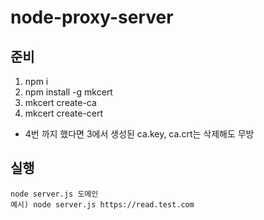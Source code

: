 # node-proxy-server

## 준비
1. npm i
2. npm install -g mkcert
3. mkcert create-ca
4. mkcert create-cert
- 4번 까지 했다면 3에서 생성된 ca.key, ca.crt는 삭제해도 무방

## 실행
``` 
node server.js 도메인
예시) node server.js https://read.test.com
```